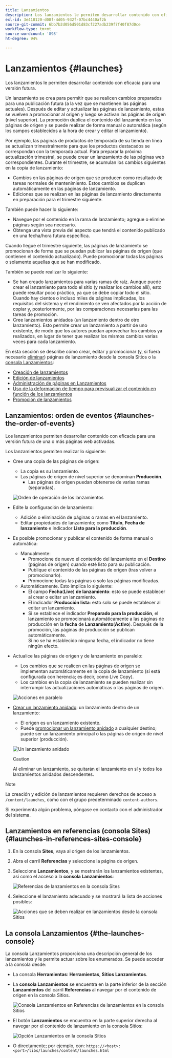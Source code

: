 ```yaml
---
title: Lanzamientos
description: Los lanzamientos le permiten desarrollar contenido con eficacia para una versión futura. También permiten realizar los cambios para una publicación en el futuro, a la vez que se mantienen las páginas actuales
exl-id: 3e410120-d08f-4d05-932f-07bc4440af2b
source-git-commit: 6bb7b2d056d501d83cf227adb239f7f40f87d0ce
workflow-type: tm+mt
source-wordcount: '898'
ht-degree: 94%

---
```


# Lanzamientos {#launches}

Los lanzamientos le permiten desarrollar contenido con eficacia para una versión futura.

Un lanzamiento se crea para permitir que se realicen cambios preparados para una publicación futura (a la vez que se mantienen las páginas actuales). Después de editar y actualizar las páginas de lanzamiento, estas se vuelven a promocionar al origen y luego se activan las páginas de origen (nivel superior). La promoción duplica el contenido del lanzamiento en las páginas de origen y se puede realizar de forma manual o automática (según los campos establecidos a la hora de crear y editar el lanzamiento).

Por ejemplo, las páginas de productos de temporada de su tienda en línea se actualizan trimestralmente para que los productos destacados se correspondan con la temporada actual. Para preparar la próxima actualización trimestral, se puede crear un lanzamiento de las páginas web correspondientes. Durante el trimestre, se acumulan los cambios siguientes en la copia de lanzamiento:

* Cambios en las páginas de origen que se producen como resultado de tareas normales de mantenimiento. Estos cambios se duplican automáticamente en las páginas de lanzamiento.
* Ediciones que se realizan en las páginas de lanzamiento directamente en preparación para el trimestre siguiente.

También puede hacer lo siguiente:

* Navegue por el contenido en la rama de lanzamiento; agregue o elimine páginas según sea necesario.
* Obtenga una vista previa del aspecto que tendrá el contenido publicado en una fecha/hora futura específica.

Cuando llegue el trimestre siguiente, las páginas de lanzamiento se promocionan de forma que se puedan publicar las páginas de origen (que contienen el contenido actualizado). Puede promocionar todas las páginas o solamente aquellas que se han modificado. 

También se puede realizar lo siguiente:

* Se han creado lanzamientos para varias ramas de raíz. Aunque puede crear el lanzamiento para todo el sitio (y realizar los cambios allí), esto puede resultar poco práctico, ya que se debe copiar todo el sitio. Cuando hay cientos o incluso miles de páginas implicadas, los requisitos del sistema y el rendimiento se ven afectados por la acción de copiar y, posteriormente, por las comparaciones necesarias para las tareas de promoción.
* Cree lanzamientos anidados (un lanzamiento dentro de otro lanzamiento). Esto permite crear un lanzamiento a partir de uno existente, de modo que los autores puedan aprovechar los cambios ya realizados, en lugar de tener que realizar los mismos cambios varias veces para cada lanzamiento.

En esta sección se describe cómo crear, editar y promocionar (y, si fuera necesario [eliminar](/help/sites-cloud/authoring/launches/creating.md#deleting-a-launch)) páginas de lanzamiento desde la consola Sitios o la [consola Lanzamientos](#the-launches-console):

* [Creación de lanzamientos](/help/sites-cloud/authoring/launches/creating.md)
* [Edición de lanzamientos](/help/sites-cloud/authoring/launches/editing.md)
* [Administración de páginas en Lanzamientos](/help/sites-cloud/authoring/launches/managing-pages.md)
* [Uso de la deformación de tiempo para previsualizar el contenido en función de los lanzamientos](/help/sites-cloud/authoring/launches/preview.md)
* [Promoción de lanzamientos](/help/sites-cloud/authoring/launches/promoting.md)

## Lanzamientos: orden de eventos {#launches-the-order-of-events}

Los lanzamientos permiten desarrollar contenido con eficacia para una versión futura de una o más páginas web activadas.

Los lanzamientos permiten realizar lo siguiente:

* Cree una copia de las páginas de origen:
   * La copia es su lanzamiento.
   * Las páginas de origen de nivel superior se denominan **Producción**.
      * Las páginas de origen puedan obtenerse de varias ramas (separadas).

  ![Orden de operación de los lanzamientos](/help/sites-cloud/authoring/assets/launches-order.png)

* Edite la configuración de lanzamiento:
   * Adición o eliminación de páginas o ramas en el lanzamiento.
   * Editar propiedades de lanzamiento; como **Título**, **Fecha de lanzamiento** e indicador **Listo para la producción**.
* Es posible promocionar y publicar el contenido de forma manual o automática:
   * Manualmente:
      * Promocione de nuevo el contenido del lanzamiento en el **Destino** (páginas de origen) cuando esté listo para su publicación.
      * Publique el contenido de las páginas de origen (tras volver a promocionarlo).
      * Promocione todas las páginas o solo las páginas modificadas.
   * Automáticamente. Esto implica lo siguiente:
      * El campo **Fecha**(**Live**) **de lanzamiento**: esto se puede establecer al crear o editar un lanzamiento. 
      * El indicador **Producción lista**: esto solo se puede establecer al editar un lanzamiento.
      * Si se establece el indicador **Preparado para la producción**, el lanzamiento se promocionará automáticamente a las páginas de producción en la **fecha** de **Lanzamiento**(**Activo**). Después de la promoción, las páginas de producción se publican automáticamente.\
        Si no se ha establecido ninguna fecha, el indicador no tiene ningún efecto.
* Actualice las páginas de origen y de lanzamiento en paralelo:
   * Los cambios que se realicen en las páginas de origen se implementan automáticamente en la copia de lanzamiento (si está configurada con herencia; es decir, como Live Copy). 
   * Los cambios en la copia de lanzamiento se pueden realizar sin interrumpir las actualizaciones automáticas o las páginas de origen. 

  ![Acciones en paralelo](/help/sites-cloud/authoring/assets/launches-parallel.png)

* [Crear un lanzamiento anidado](/help/sites-cloud/authoring/launches/creating.md#creating-a-nested-launch): un lanzamiento dentro de un lanzamiento:
   * El origen es un lanzamiento existente.
   * Puede [promocionar un lanzamiento anidado](/help/sites-cloud/authoring/launches/promoting.md#promoting-a-nested-launch) a cualquier destino; puede ser un lanzamiento principal o las páginas de origen de nivel superior (producción).

  ![Un lanzamiento anidado](/help/sites-cloud/authoring/assets/launches-nested.png)

  >[!CAUTION]
  >
  >Al eliminar un lanzamiento, se quitarán el lanzamiento en sí y todos los lanzamientos anidados descendentes.

>[!NOTE]
>
>La creación y edición de lanzamientos requieren derechos de acceso a `/content/launches`, como con el grupo predeterminado `content-authors`.
>
>Si experimenta algún problema, póngase en contacto con el administrador del sistema. 

## Lanzamientos en referencias (consola Sites) {#launches-in-references-sites-console}

1. En la consola **Sites**, vaya al origen de los lanzamientos.
1. Abra el carril **Referencias** y seleccione la página de origen.
1. Seleccione **Lanzamientos**, y se mostrarán los lanzamientos existentes, así como el acceso a la **consola Lanzamientos**:

   ![Referencias de lanzamientos en la consola Sites](/help/sites-cloud/authoring/assets/launches-references.png)

1. Seleccione el lanzamiento adecuado y se mostrará la lista de acciones posibles:

   ![Acciones que se deben realizar en lanzamientos desde la consola Sitios](/help/sites-cloud/authoring/assets/launches-references-actions.png)

## La consola Lanzamientos {#the-launches-console}

La consola Lanzamientos proporciona una descripción general de los lanzamientos y le permite actuar sobre los enumerados. Se puede acceder a la consola desde: 

* La consola **Herramientas**: **Herramientas**, **Sitios** **Lanzamientos**.

* La **consola Lanzamientos** se encuentra en la parte inferior de la sección **Lanzamientos** del carril **Referencias** al navegar por el contenido de origen en la consola Sitios.

  ![Consola Lanzamientos en Referencias de lanzamientos en la consola Sitios](/help/sites-cloud/authoring/assets/launches-references.png)

* El botón **Lanzamientos** se encuentra en la parte superior derecha al navegar por el contenido de lanzamiento en la consola Sitios:

  ![Opción Lanzamientos en la consola Sitios](/help/sites-cloud/authoring/assets/launches-console-navigate-launch-content.png)

* O directamente; por ejemplo, con:
  `https://<host>:<port>/libs/launches/content/launches.html`
